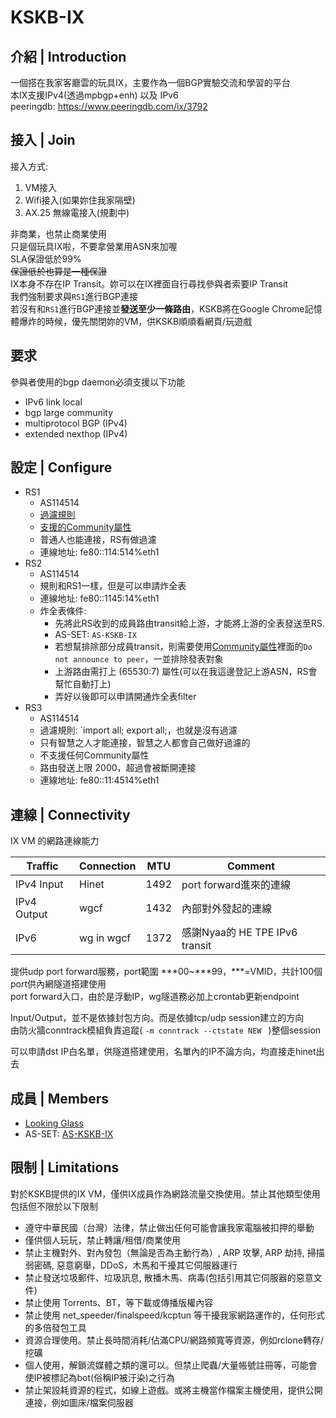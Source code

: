 # KSKB-IX

## 介紹 | Introduction
一個搭在我家客廳雲的玩具IX，主要作為一個BGP實驗交流和學習的平台  
本IX支援IPv4(透過mpbgp+enh) 以及 IPv6  
peeringdb: https://www.peeringdb.com/ix/3792

## 接入 | Join
接入方式:
1. VM接入
2. Wifi接入(如果妳住我家隔壁)
3. AX.25 無線電接入(規劃中)

非商業，也禁止商業使用  
只是個玩具IX啦，不要拿營業用ASN來加喔  
SLA保證低於99%  
~~保證低於也算是一種保證~~  
IX本身不存在IP Transit。妳可以在IX裡面自行尋找參與者索要IP Transit  
我們強制要求與`RS1`進行BGP連接  
若沒有和`RS1`進行BGP連接並**發送至少一條路由**，KSKB將在Google Chrome記憶體爆炸的時候，優先關閉妳的VM，供KSKB順順看網頁/玩遊戲  

## 要求
參與者使用的bgp daemon必須支援以下功能  
* IPv6 link local
* bgp large community
* multiprotocol BGP (IPv4)
* extended nexthop (IPv4)

## 設定 | Configure
* RS1
  * AS114514
  * [過濾規則](https://github.com/KSKBpage/KSKB-IX/blob/main/RS1.md#default-filtering-policy)
  * [支援的Community屬性](https://github.com/KSKBpage/KSKB-IX/blob/main/RS1.md#announcement-control-via-bgp-communities)
  * 普通人也能連接，RS有做過濾
  * 連線地址: fe80::114:514%eth1
* RS2
  * AS114514
  * 規則和RS1一樣，但是可以申請炸全表
  * 連線地址: fe80::1145:14%eth1
  * 炸全表條件:
    * 先將此RS收到的成員路由transit給上游，才能將上游的全表發送至RS.
    * AS-SET: `AS-KSKB-IX`
    * 若想幫排除部分成員transit，則需要使用[Community屬性](https://github.com/KSKBpage/KSKB-IX/blob/main/RS1.md#announcement-control-via-bgp-communities)裡面的`Do not announce to peer`，一並排除發表對象
    * 上游路由需打上 (65530:7) 屬性(可以在我這邊登記上游ASN，RS會幫忙自動打上)
    * 弄好以後即可以申請開通炸全表filter
* RS3
  * AS114514
  * 過濾規則: `import all; export all;，也就是沒有過濾
  * 只有智慧之人才能連接，智慧之人都會自己做好過濾的
  * 不支援任何Community屬性
  * 路由發送上限 2000，超過會被斷開連接
  * 連線地址: fe80::11:4514%eth1
## 連線 | Connectivity

IX VM 的網路連線能力

Traffic     | Connection   | MTU  | Comment                |
------------|--------------|------|------------------------|
IPv4 Input  | Hinet        | 1492 | port forward進來的連線  |
IPv4 Output | wgcf         | 1432 | 內部對外發起的連線       |
IPv6        | wg in wgcf   | 1372 | 感謝Nyaa的 HE TPE IPv6 transit |

提供udp port forward服務，port範圍 \*\*\*00~\*\*\*99，\*\*\*=VMID，共計100個port供內網隧道搭建使用  
port forward入口，由於是浮動IP，wg隧道務必加上crontab更新endpoint  

Input/Output，並不是依據封包方向。而是依據tcp/udp session建立的方向  
由防火牆conntrack模組負責追蹤( `-m conntrack --ctstate NEW ` )整個session  

可以申請dst IP白名單，供隧道搭建使用，名單內的IP不論方向，均直接走hinet出去  

## 成員 | Members
 
* [Looking Glass](https://ixlg.kskb.eu.org/summary/127.0.0.1/)
* AS-SET: [AS-KSKB-IX](https://apps.db.ripe.net/db-web-ui/lookup?source=RIPE&type=as-set&key=AS-KSKB-IX)

## 限制 | Limitations
對於KSKB提供的IX VM，僅供IX成員作為網路流量交換使用。禁止其他類型使用  
包括但不限於以下限制

* 遵守中華民國（台灣）法律，禁止做出任何可能會讓我家電腦被扣押的舉動
* 僅供個人玩玩，禁止轉讓/租借/商業使用
* 禁止主機對外、對內發包（無論是否為主動行為）, ARP 攻擊, ARP 劫持, 掃描弱密碼, 惡意窮舉，DDoS，木馬和干擾其它伺服器運行
* 禁止發送垃圾郵件、垃圾訊息, 散播木馬、病毒(包括引用其它伺服器的惡意文件)
* 禁止使用 Torrents、BT，等下載或傳播版權內容
* 禁止使用 net_speeder/finalspeed/kcptun 等干擾我家網路運作的，任何形式的多倍發包工具
* 資源合理使用。禁止長時間消耗/佔滿CPU/網路頻寬等資源，例如rclone轉存/挖礦
* 個人使用，解鎖流媒體之類的還可以。但禁止爬蟲/大量帳號註冊等，可能會使IP被標記為bot(俗稱IP被汙染)之行為
* 禁止架設耗資源的程式，如線上遊戲。或將主機當作檔案主機使用，提供公開連接，例如圖床/檔案伺服器
